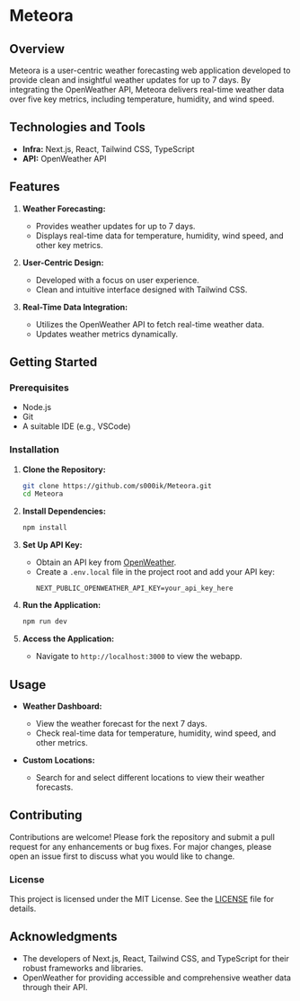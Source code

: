 # Meteora

## Overview

Meteora is a user-centric weather forecasting web application developed to provide clean and insightful weather updates for up to 7 days. By integrating the OpenWeather API, Meteora delivers real-time weather data over five key metrics, including temperature, humidity, and wind speed.

## Technologies and Tools

- **Infra:** Next.js, React, Tailwind CSS, TypeScript
- **API:** OpenWeather API

## Features

1. **Weather Forecasting:**
   - Provides weather updates for up to 7 days.
   - Displays real-time data for temperature, humidity, wind speed, and other key metrics.

2. **User-Centric Design:**
   - Developed with a focus on user experience.
   - Clean and intuitive interface designed with Tailwind CSS.

3. **Real-Time Data Integration:**
   - Utilizes the OpenWeather API to fetch real-time weather data.
   - Updates weather metrics dynamically.

## Getting Started

### Prerequisites

- Node.js
- Git
- A suitable IDE (e.g., VSCode)

### Installation

1. **Clone the Repository:**
   ```bash
   git clone https://github.com/s000ik/Meteora.git
   cd Meteora
   ```

2. **Install Dependencies:**
   ```bash
   npm install
   ```

3. **Set Up API Key:**
   - Obtain an API key from [OpenWeather](https://openweathermap.org/api).
   - Create a `.env.local` file in the project root and add your API key:
     ```env
     NEXT_PUBLIC_OPENWEATHER_API_KEY=your_api_key_here
     ```

4. **Run the Application:**
   ```bash
   npm run dev
   ```

5. **Access the Application:**
   - Navigate to `http://localhost:3000` to view the webapp.

## Usage

- **Weather Dashboard:**
  - View the weather forecast for the next 7 days.
  - Check real-time data for temperature, humidity, wind speed, and other metrics.

- **Custom Locations:**
  - Search for and select different locations to view their weather forecasts.

## Contributing

Contributions are welcome! Please fork the repository and submit a pull request for any enhancements or bug fixes. For major changes, please open an issue first to discuss what you would like to change.

### License

This project is licensed under the MIT License. See the [LICENSE](LICENSE) file for details.

## Acknowledgments

- The developers of Next.js, React, Tailwind CSS, and TypeScript for their robust frameworks and libraries.
- OpenWeather for providing accessible and comprehensive weather data through their API.
